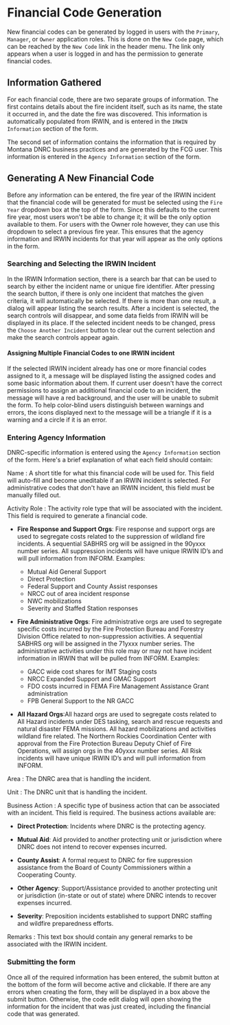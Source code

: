 # Financial Code Generation

New financial codes can be generated by logged in users with the
`Primary`, `Manager`, or `Owner` application roles. This is done on
the  `New Code` page, which can be reached by the `New Code` link in
the header menu. The link only appears when a user is logged in and
has the permission to generate financial codes.

## Information Gathered

For each financial code, there are two separate groups of
information. The first contains details about the fire incident itself, such
as its name, the state it occurred in, and the date the fire was
discovered. This information is automatically populated from IRWIN,
and is entered in the `IRWIN Information` section of the form.

The second set of information contains the information that is required by
Montana DNRC business practices and are generated by the FCG user. This
information is entered in the `Agency Information` section of the form.

## Generating A New Financial Code

Before any information can be entered, the fire year of the IRWIN
incident that the financial code will be generated for must be
selected using the `Fire Year` dropdown box at the top of the
form. Since this defaults to the current fire year, most users won't
be able to change it; it will be the only option available to
them. For users with the Owner role however, they can use this
dropdown to select a previous fire year. This ensures that the agency
information and IRWIN incidents for that year will appear as the only
options in the form.

### Searching and Selecting the IRWIN Incident

In the IRWIN Information section, there is a search bar that can be
used to search by either the incident name or unique fire
identifier. After pressing the search button, if there is only one
incident that matches the given criteria, it will automatically be
selected. If there is more than one result,
a dialog will appear listing the search results. After a incident is
selected, the search controls will disappear, and some data
fields from IRWIN will be displayed in its place. If the selected
incident needs to be changed, press the `Choose Another Incident`
button to clear out the current selection and make the search controls
appear again.

#### Assigning Multiple Financial Codes to one IRWIN incident

If the selected IRWIN incident already has one or more financial codes
assigned to it, a message will be displayed listing the assigned codes
and some basic information about them. If current user doesn't have
the correct permissions to assign an additional financial code to an
incident, the message will have a red background, and the user will be unable to
submit the form. To help color-blind users distinguish between
warnings and errors, the icons displayed next to the message will be a
triangle if it is a warning and a circle if it is an error.

### Entering Agency Information

DNRC-specific information is entered using the `Agency Information` section
of the form. Here's a brief explanation of what each field should
contain:

Name
: A short title for what this financial code will be used for. This
  field will auto-fill and become uneditable if an IRWIN incident is
  selected. For administrative codes that don't have an IRWIN
  incident, this field must be manually filled out.

Activity Role
: The activity role type that will be associated with the
  incident. This field is required to generate a financial code.

  + __Fire Response and Support Orgs__: Fire response and support orgs
    are used to segregate costs related to the suppression of wildland
    fire incidents.  A sequential SABHRS org will be assigned in the
    90yxxx number series. All suppression incidents will have unique
    IRWIN ID’s and will pull information from INFORM.
    Examples:

    + Mutual Aid General Support
    + Direct Protection
    + Federal Support and County Assist responses
    + NRCC out of area incident response
    + NWC mobilizations
    + Severity and Staffed Station responses

  + __Fire Administrative Orgs__: Fire administrative orgs are used to
    segregate specific costs incurred by the Fire Protection Bureau and
    Forestry Division Office related to non-suppression activities.  A
    sequential SABHRS org will be assigned in the 71yxxx number
    series.  The administrative activities under this role may or may
    not have incident information in IRWIN that will be pulled from
    INFORM.
    Examples:
    + GACC wide cost shares for IMT Staging costs
    + NRCC Expanded Support and GMAC Support
    + FDO costs incurred in FEMA Fire Management Assistance Grant
      administration
    + FPB General Support to the NR GACC

  + __All Hazard Orgs__:All hazard orgs are used to segregate costs
    related to All Hazard incidents under DES tasking, search and
    rescue requests and natural disaster FEMA missions. All hazard
    mobilizations and activities wildland fire related. The Northern
    Rockies Coordination Center with approval from the Fire Protection
    Bureau Deputy Chief of Fire Operations, will assign orgs in the
    40yxxx number series.  All Risk incidents will have unique IRWIN
    ID’s and will pull information from INFORM.

Area
: The DNRC area that is handling the incident.

Unit
: The DNRC unit that is handling the incident.

Business Action
: A specific type of business action that can be associated with an
  incident. This field is required. The business actions available are:

  + __Direct Protection__: Incidents where DNRC is the protecting agency.
  + __Mutual Aid__: Aid provided to another protecting unit or
	jurisdiction where DNRC does not intend to recover expenses
	incurred.
  + __County Assist__: A formal request to DNRC for fire suppression
    assistance from the Board of County Commissioners within a
    Cooperating County.

  + __Other Agency__: Support/Assistance provided to another protecting
    unit or jurisdiction (in-state or out of state) where DNRC intends
    to recover expenses incurred.

  + __Severity__: Preposition incidents established to support DNRC
    staffing and wildfire preparedness efforts.

Remarks
: This text box should contain any general remarks to be associated
  with the IRWIN incident.

### Submitting the form

Once all of the required information has been entered, the submit
button at the bottom of the form will become active and clickable. If
there are any errors when creating the form, they will be displayed in
a box above the submit button. Otherwise, the code edit dialog will
open showing the information for the incident that was just created,
including the financial code that was generated.
